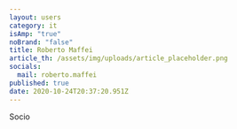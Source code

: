 ```yaml
---
layout: users
category: it
isAmp: "true"
noBrand: "false"
title: Roberto Maffei
article_th: /assets/img/uploads/article_placeholder.png
socials:
  mail: roberto.maffei
published: true
date: 2020-10-24T20:37:20.951Z
---
```

Socio